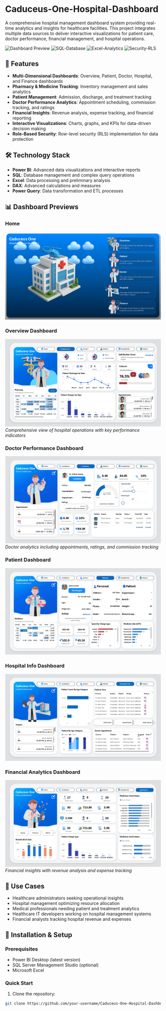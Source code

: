 # Caduceus-One-Hospital-Dashboard

A comprehensive hospital management dashboard system providing real-time analytics and insights for healthcare facilities. This project integrates multiple data sources to deliver interactive visualizations for patient care, doctor performance, financial management, and hospital operations.

![Dashboard Preview](https://img.shields.io/badge/PowerBI-Visualization-yellow?style=for-the-badge&logo=powerbi)
![SQL-Database](https://img.shields.io/badge/SQL-Database-blue?style=for-the-badge&logo=mysql)
![Excel-Analytics](https://img.shields.io/badge/Excel-Analytics-green?style=for-the-badge&logo=microsoftexcel)
![Security-RLS](https://img.shields.io/badge/Security-RLS-red?style=for-the-badge&logo=securityscorecard)

## 🚀 Features

- **Multi-Dimensional Dashboards**: Overview, Patient, Doctor, Hospital, and Finance dashboards
- **Pharmacy & Medicine Tracking**: Inventory management and sales analytics
- **Patient Management**: Admission, discharge, and treatment tracking
- **Doctor Performance Analytics**: Appointment scheduling, commission tracking, and ratings
- **Financial Insights**: Revenue analysis, expense tracking, and financial reporting
- **Interactive Visualizations**: Charts, graphs, and KPIs for data-driven decision making
- **Role-Based Security**: Row-level security (RLS) implementation for data protection

## 🛠️ Technology Stack

- **Power BI**: Advanced data visualizations and interactive reports
- **SQL**: Database management and complex query operations
- **Excel**: Data processing and preliminary analysis
- **DAX**: Advanced calculations and measures
- **Power Query**: Data transformation and ETL processes


## 📊 Dashboard Previews

### Home 
![Home](2.png)

### Overview Dashboard
![Overview Dashboard](3.png)
*Comprehensive view of hospital operations with key performance indicators*

### Doctor Performance Dashboard
![Doctor Dashboard](4.png)
*Doctor analytics including appointments, ratings, and commission tracking*

### Patient Dashboard
![Patient Dashboard](5.png)

### Hospital Info Dashboard
![Hospital Info Dashboard](6.png)

### Financial Analytics Dashboard
![Finance Dashboard](7.png)
*Financial insights with revenue analysis and expense tracking*

## 🏥 Use Cases

- Healthcare administrators seeking operational insights
- Hospital management optimizing resource allocation
- Medical professionals needing patient and treatment analytics
- Healthcare IT developers working on hospital management systems
- Financial analysts tracking hospital revenue and expenses

## 🔧 Installation & Setup

### Prerequisites
- Power BI Desktop (latest version)
- SQL Server Management Studio (optional)
- Microsoft Excel

### Quick Start
1. Clone the repository:
```bash
git clone https://github.com/your-username/Caduceus-One-Hospital-Dashboard.git



